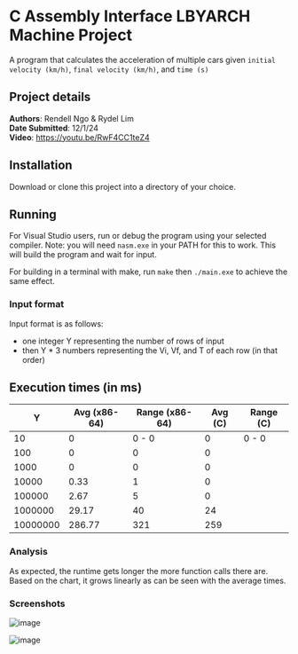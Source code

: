 # C Assembly Interface LBYARCH Machine Project

A program that calculates the acceleration of multiple cars given `initial velocity (km/h)`, `final velocity (km/h)`,  and `time (s)` 

## Project details

__Authors__: Rendell Ngo & Rydel Lim  
__Date Submitted__: 12/1/24  
__Video__: https://youtu.be/RwF4CC1teZ4

## Installation

Download or clone this project into a directory of your choice.

## Running

For Visual Studio users, run or debug the program using your selected compiler. Note: you will need `nasm.exe` in your PATH for this to work. This will build the program and wait for input. 

For building in a terminal with make, run `make` then `./main.exe` to achieve the same effect.

### Input format
Input format is as follows:
- one integer Y representing the number of rows of input  
- then Y * 3 numbers representing the Vi, Vf, and T of each row (in that order)

## Execution times (in ms)

| Y        | Avg (x86-64) | Range (x86-64) | Avg (C) | Range (C) |
| -------- | ------------ | -------------- | ------- | --------- |
| 10       | 0            | 0 - 0          | 0       | 0 - 0     |
| 100      | 0      | 0       | 0      |
| 1000     | 0      | 0       | 0      |
| 10000    | 0.33   | 1       | 0      |
| 100000   | 2.67   | 5       | 0      |
| 1000000  | 29.17  | 40      | 24     |
| 10000000 | 286.77 | 321     | 259    |

### Analysis

As expected, the runtime gets longer the more function calls there are. Based on the chart, it grows linearly as can be seen with the average times. 

### Screenshots

![image](https://github.com/user-attachments/assets/fd3592e6-01b9-4d05-8659-8083e5f59a10)

![image](https://github.com/user-attachments/assets/385b80f3-012a-4384-8f17-27f84d9f2ff8)


